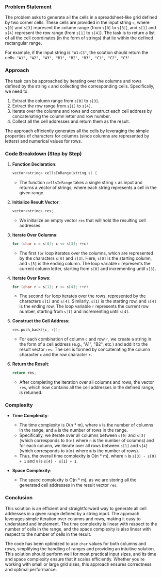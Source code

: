 ### Problem Statement
The problem asks to generate all the cells in a spreadsheet-like grid defined by two corner cells. These cells are provided in the input string `s`, where `s[0]` and `s[3]` represent the column range (from `s[0]` to `s[3]`), and `s[1]` and `s[4]` represent the row range (from `s[1]` to `s[4]`). The task is to return a list of all the cell coordinates (in the form of strings) that lie within the defined rectangular range.

For example, if the input string is `"A1:C3"`, the solution should return the cells: `"A1", "A2", "A3", "B1", "B2", "B3", "C1", "C2", "C3"`.

### Approach
The task can be approached by iterating over the columns and rows defined by the string `s` and collecting the corresponding cells. Specifically, we need to:
1. Extract the column range from `s[0]` to `s[3]`.
2. Extract the row range from `s[1]` to `s[4]`.
3. Iterate over the columns and rows and construct each cell address by concatenating the column letter and row number.
4. Collect all the cell addresses and return them as the result.

The approach efficiently generates all the cells by leveraging the simple properties of characters for columns (since columns are represented by letters) and numerical values for rows.

### Code Breakdown (Step by Step)
1. **Function Declaration**:
   ```cpp
   vector<string> cellsInRange(string s) {
   ```
   - The function `cellsInRange` takes a single string `s` as input and returns a vector of strings, where each string represents a cell in the given range.

2. **Initialize Result Vector**:
   ```cpp
   vector<string> res;
   ```
   - We initialize an empty vector `res` that will hold the resulting cell addresses.

3. **Iterate Over Columns**:
   ```cpp
   for (char c = s[0]; c <= s[3]; ++c)
   ```
   - The first `for` loop iterates over the columns, which are represented by the characters `s[0]` and `s[3]`. Here, `s[0]` is the starting column, and `s[3]` is the ending column. The loop variable `c` represents the current column letter, starting from `s[0]` and incrementing until `s[3]`.

4. **Iterate Over Rows**:
   ```cpp
   for (char r = s[1]; r <= s[4]; ++r)
   ```
   - The second `for` loop iterates over the rows, represented by the characters `s[1]` and `s[4]`. Similarly, `s[1]` is the starting row, and `s[4]` is the ending row. The loop variable `r` represents the current row number, starting from `s[1]` and incrementing until `s[4]`.

5. **Construct the Cell Address**:
   ```cpp
   res.push_back({c, r});
   ```
   - For each combination of column `c` and row `r`, we create a string in the form of a cell address (e.g., "A1", "B2", etc.) and add it to the result vector `res`. The cell is formed by concatenating the column character `c` and the row character `r`.

6. **Return the Result**:
   ```cpp
   return res;
   ```
   - After completing the iteration over all columns and rows, the vector `res`, which now contains all the cell addresses in the defined range, is returned.

### Complexity
- **Time Complexity**:
  - The time complexity is O(n * m), where `n` is the number of columns in the range, and `m` is the number of rows in the range.
  - Specifically, we iterate over all columns between `s[0]` and `s[3]` (which corresponds to `O(n)` where `n` is the number of columns) and for each column, we iterate over all rows between `s[1]` and `s[4]` (which corresponds to `O(m)` where `m` is the number of rows).
  - Thus, the overall time complexity is O(n * m), where `n` is `s[3] - s[0] + 1` and `m` is `s[4] - s[1] + 1`.

- **Space Complexity**:
  - The space complexity is O(n * m), as we are storing all the generated cell addresses in the result vector `res`.

### Conclusion
This solution is an efficient and straightforward way to generate all cell addresses in a given range defined by a string input. The approach leverages simple iteration over columns and rows, making it easy to understand and implement. The time complexity is linear with respect to the number of cells in the range, and the space complexity is also linear with respect to the number of cells in the result.

The code has been optimized to use `char` values for both columns and rows, simplifying the handling of ranges and providing an intuitive solution. This solution should perform well for most practical input sizes, and its time and space complexity ensure that it scales efficiently. Whether you're working with small or large grid sizes, this approach ensures correctness and optimal performance.